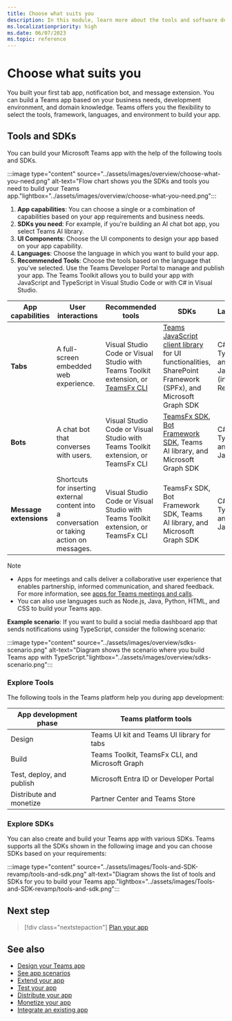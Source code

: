 ```yaml
---
title: Choose what suits you
description: In this module, learn more about the tools and software development kits (SDKs) available for you to build a Microsoft Teams app.
ms.localizationpriority: high
ms.date: 06/07/2023
ms.topic: reference
---
```


# Choose what suits you

You built your first tab app, notification bot, and message extension. You can build a Teams app based on your business needs, development environment, and domain knowledge. Teams offers you the flexibility to select the tools, framework, languages, and environment to build your app.

## Tools and SDKs

You can build your Microsoft Teams app with the help of the following tools and SDKs.

:::image type="content" source="../assets/images/overview/choose-what-you-need.png" alt-text="Flow chart shows you the SDKs and tools you need to build your Teams app."lightbox="../assets/images/overview/choose-what-you-need.png":::

1. **App capabilities**: You can choose a single or a combination of capabilities based on your app requirements and business needs.
2. **SDKs you need**: For example, if you're building an AI chat bot app, you select Teams AI library.
3. **UI Components**: Choose the UI components to design your app based on your app capability.
4. **Languages**: Choose the language in which you want to build your app.
5. **Recommended Tools**: Choose the tools based on the language that you've selected. Use the Teams Developer Portal to manage and publish your app. The Teams Toolkit allows you to build your app with JavaScript and TypeScript in Visual Studio Code or with C# in Visual Studio.

| App capabilities | User interactions | Recommended tools | SDKs | Languages |
|---|---|---|---|---|
| **Tabs** | A full-screen embedded web experience. | Visual Studio Code or Visual Studio with Teams Toolkit extension, or [TeamsFx CLI](https://github.com/OfficeDev/TeamsFx/blob/dev/docs/cli/user-manual.md) | [Teams JavaScript client library](/javascript/api/overview/msteams-client?view=msteams-client-js-latest&preserve-view=true) for UI functionalities, SharePoint Framework (SPFx), and Microsoft Graph SDK | C#, TypeScript, and JavaScript (including React) |
| **Bots** | A chat bot that converses with users. |Visual Studio Code or Visual Studio with Teams Toolkit extension, or TeamsFx CLI | [TeamsFx SDK](/javascript/api/@microsoft/teamsfx/?view=msteams-client-js-latest&preserve-view=true), [Bot Framework SDK](https://dev.botframework.com/), Teams AI library, and Microsoft Graph SDK | C#, TypeScript, and JavaScript |
| **Message extensions** | Shortcuts for inserting external content into a conversation or taking action on messages. | Visual Studio Code or Visual Studio with Teams Toolkit extension, or TeamsFx CLI | TeamsFx SDK, Bot Framework SDK, Teams AI library, and Microsoft Graph SDK | C#, TypeScript, and JavaScript |

> [!NOTE]
>
> * Apps for meetings and calls deliver a collaborative user experience that enables partnership, informed communication, and shared feedback. For more information, see [apps for Teams meetings and calls](../apps-in-teams-meetings/teams-apps-in-meetings.md).
> * You can also use languages such as Node.js, Java, Python, HTML, and CSS to build your Teams app.

**Example scenario**: If you want to build a social media dashboard app that sends notifications using TypeScript, consider the following scenario:

:::image type="content" source="../assets/images/overview/sdks-scenario.png" alt-text="Diagram shows the scenario where you build Teams app with TypeScript."lightbox="../assets/images/overview/sdks-scenario.png":::

### Explore Tools

The following tools in the Teams platform help you during app development:

| App development phase | Teams platform tools |
|----|----|
| Design | Teams UI kit and Teams UI library for tabs |
| Build | Teams Toolkit, TeamsFx CLI, and Microsoft Graph |
| Test, deploy, and publish | Microsoft Entra ID or Developer Portal |
| Distribute and monetize | Partner Center and Teams Store |

### Explore SDKs

You can also create and build your Teams app with various SDKs. Teams supports all the SDKs shown in the following image and you can choose SDKs based on your requirements:

:::image type="content" source="../assets/images/Tools-and-SDK-revamp/tools-and-sdk.png" alt-text="Diagram shows the list of tools and SDKs for you to build your Teams app."lightbox="../assets/images/Tools-and-SDK-revamp/tools-and-sdk.png":::

## Next step

> [!div class="nextstepaction"]
> [Plan your app](~/concepts/app-fundamentals-overview.md)

## See also

* [Design your Teams app](~/concepts/design/design-teams-app-process.md)
* [See app scenarios](https://adoption.microsoft.com/en-us/extensibility-look-book-gallery/)
* [Extend your app](~/m365-apps/overview.md)
* [Test your app](~/concepts/build-and-test/test-app-overview.md)
* [Distribute your app](~/concepts/deploy-and-publish/apps-publish-overview.md)
* [Monetize your app](~/concepts/deploy-and-publish/appsource/prepare/monetize-overview.md)
* [Integrate an existing app](~/samples/integrating-web-apps.md)